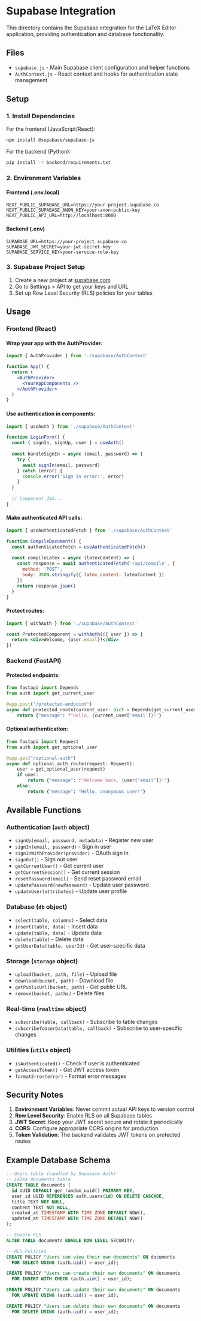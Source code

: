 # Supabase Integration

This directory contains the Supabase integration for the LaTeX Editor application, providing authentication and database functionality.

## Files

- `supabase.js` - Main Supabase client configuration and helper functions
- `AuthContext.js` - React context and hooks for authentication state management

## Setup

### 1. Install Dependencies

For the frontend (JavaScript/React):
```bash
npm install @supabase/supabase-js
```

For the backend (Python):
```bash
pip install -r backend/requirements.txt
```

### 2. Environment Variables

#### Frontend (.env.local)
```env
NEXT_PUBLIC_SUPABASE_URL=https://your-project.supabase.co
NEXT_PUBLIC_SUPABASE_ANON_KEY=your-anon-public-key
NEXT_PUBLIC_API_URL=http://localhost:8000
```

#### Backend (.env)
```env
SUPABASE_URL=https://your-project.supabase.co
SUPABASE_JWT_SECRET=your-jwt-secret-key
SUPABASE_SERVICE_KEY=your-service-role-key
```

### 3. Supabase Project Setup

1. Create a new project at [supabase.com](https://supabase.com)
2. Go to Settings > API to get your keys and URL
3. Set up Row Level Security (RLS) policies for your tables

## Usage

### Frontend (React)

#### Wrap your app with the AuthProvider:

```jsx
import { AuthProvider } from './supabase/AuthContext'

function App() {
  return (
    <AuthProvider>
      <YourAppComponents />
    </AuthProvider>
  )
}
```

#### Use authentication in components:

```jsx
import { useAuth } from './supabase/AuthContext'

function LoginForm() {
  const { signIn, signUp, user } = useAuth()
  
  const handleSignIn = async (email, password) => {
    try {
      await signIn(email, password)
    } catch (error) {
      console.error('Sign in error:', error)
    }
  }
  
  // Component JSX...
}
```

#### Make authenticated API calls:

```jsx
import { useAuthenticatedFetch } from './supabase/AuthContext'

function CompileDocument() {
  const authenticatedFetch = useAuthenticatedFetch()
  
  const compileLatex = async (latexContent) => {
    const response = await authenticatedFetch('/api/compile', {
      method: 'POST',
      body: JSON.stringify({ latex_content: latexContent })
    })
    return response.json()
  }
}
```

#### Protect routes:

```jsx
import { withAuth } from './supabase/AuthContext'

const ProtectedComponent = withAuth(({ user }) => {
  return <div>Welcome, {user.email}!</div>
})
```

### Backend (FastAPI)

#### Protected endpoints:

```python
from fastapi import Depends
from auth import get_current_user

@app.post("/protected-endpoint")
async def protected_route(current_user: dict = Depends(get_current_user)):
    return {"message": f"Hello, {current_user['email']}!"}
```

#### Optional authentication:

```python
from fastapi import Request
from auth import get_optional_user

@app.get("/optional-auth")
async def optional_auth_route(request: Request):
    user = get_optional_user(request)
    if user:
        return {"message": f"Welcome back, {user['email']}!"}
    else:
        return {"message": "Hello, anonymous user!"}
```

## Available Functions

### Authentication (`auth` object)
- `signUp(email, password, metadata)` - Register new user
- `signIn(email, password)` - Sign in user
- `signInWithProvider(provider)` - OAuth sign in
- `signOut()` - Sign out user
- `getCurrentUser()` - Get current user
- `getCurrentSession()` - Get current session
- `resetPassword(email)` - Send reset password email
- `updatePassword(newPassword)` - Update user password
- `updateUser(attributes)` - Update user profile

### Database (`db` object)
- `select(table, columns)` - Select data
- `insert(table, data)` - Insert data
- `update(table, data)` - Update data
- `delete(table)` - Delete data
- `getUserData(table, userId)` - Get user-specific data

### Storage (`storage` object)
- `upload(bucket, path, file)` - Upload file
- `download(bucket, path)` - Download file
- `getPublicUrl(bucket, path)` - Get public URL
- `remove(bucket, paths)` - Delete files

### Real-time (`realtime` object)
- `subscribe(table, callback)` - Subscribe to table changes
- `subscribeToUserData(table, callback)` - Subscribe to user-specific changes

### Utilities (`utils` object)
- `isAuthenticated()` - Check if user is authenticated
- `getAccessToken()` - Get JWT access token
- `formatError(error)` - Format error messages

## Security Notes

1. **Environment Variables**: Never commit actual API keys to version control
2. **Row Level Security**: Enable RLS on all Supabase tables
3. **JWT Secret**: Keep your JWT secret secure and rotate it periodically
4. **CORS**: Configure appropriate CORS origins for production
5. **Token Validation**: The backend validates JWT tokens on protected routes

## Example Database Schema

```sql
-- Users table (handled by Supabase Auth)
-- LaTeX documents table
CREATE TABLE documents (
  id UUID DEFAULT gen_random_uuid() PRIMARY KEY,
  user_id UUID REFERENCES auth.users(id) ON DELETE CASCADE,
  title TEXT NOT NULL,
  content TEXT NOT NULL,
  created_at TIMESTAMP WITH TIME ZONE DEFAULT NOW(),
  updated_at TIMESTAMP WITH TIME ZONE DEFAULT NOW()
);

-- Enable RLS
ALTER TABLE documents ENABLE ROW LEVEL SECURITY;

-- RLS Policies
CREATE POLICY "Users can view their own documents" ON documents
  FOR SELECT USING (auth.uid() = user_id);

CREATE POLICY "Users can create their own documents" ON documents
  FOR INSERT WITH CHECK (auth.uid() = user_id);

CREATE POLICY "Users can update their own documents" ON documents
  FOR UPDATE USING (auth.uid() = user_id);

CREATE POLICY "Users can delete their own documents" ON documents
  FOR DELETE USING (auth.uid() = user_id);
```
